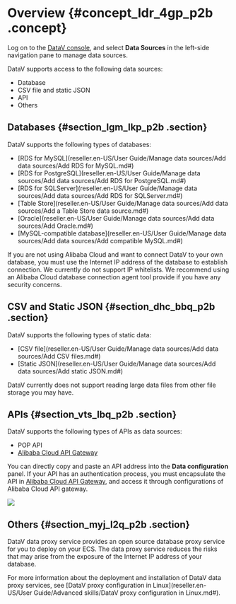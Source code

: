 # Overview {#concept_ldr_4gp_p2b .concept}

Log on to the [DataV console](https://partners-intl.console.aliyun.com/#/datav), and select **Data Sources** in the left-side navigation pane to manage data sources.

DataV supports access to the following data sources:

-   Database
-   CSV file and static JSON
-   API
-   Others

## Databases {#section_lgm_lkp_p2b .section}

DataV supports the following types of databases:

-   [RDS for MySQL](reseller.en-US/User Guide/Manage data sources/Add data sources/Add RDS for MySQL.md#)
-   [RDS for PostgreSQL](reseller.en-US/User Guide/Manage data sources/Add data sources/Add RDS for PostgreSQL.md#)
-   [RDS for SQLServer](reseller.en-US/User Guide/Manage data sources/Add data sources/Add RDS for SQLServer.md#)
-   [Table Store](reseller.en-US/User Guide/Manage data sources/Add data sources/Add a Table Store data source.md#)
-   [Oracle](reseller.en-US/User Guide/Manage data sources/Add data sources/Add Oracle.md#)
-   [MySQL-compatible database](reseller.en-US/User Guide/Manage data sources/Add data sources/Add compatible MySQL.md#)

If you are not using Alibaba Cloud and want to connect DataV to your own database, you must use the Internet IP address of the database to establish connection. We currently do not support IP whitelists. We recommend using an Alibaba Cloud database connection agent tool provide if you have any security concerns.

## CSV and Static JSON {#section_dhc_bbq_p2b .section}

DataV supports the following types of static data:

-   [CSV file](reseller.en-US/User Guide/Manage data sources/Add data sources/Add CSV files.md#)
-   [Static JSON](reseller.en-US/User Guide/Manage data sources/Add data sources/Add static JSON.md#)

DataV currently does not support reading large data files from other file storage you may have.

## APIs {#section_vts_lbq_p2b .section}

DataV supports the following types of APIs as data sources:

-   POP API
-   [Alibaba Cloud API Gateway](https://partners-intl.console.aliyun.com/#/apigateway)

You can directly copy and paste an API address into the **Data configuration** panel. If your API has an authentication process, you must encapsulate the API in [Alibaba Cloud API Gateway](https://partners-intl.console.aliyun.com/#/apigateway), and access it through configurations of Alibaba Cloud API gateway.

![](http://static-aliyun-doc.oss-cn-hangzhou.aliyuncs.com/assets/img/16532/15584938247800_en-US.png)

## Others {#section_myj_l2q_p2b .section}

DataV data proxy service provides an open source database proxy service for you to deploy on your ECS. The data proxy service reduces the risks that may arise from the exposure of the Internet IP address of your database.

For more information about the deployment and installation of DataV data proxy services, see [DataV proxy configuration in Linux](reseller.en-US/User Guide/Advanced skills/DataV proxy configuration in Linux.md#).

